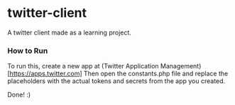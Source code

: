 # twitter-client
A twitter client made as a learning project.

### How to Run
To run this, create a new app at (Twitter Application Management)[https://apps.twitter.com]
Then open the constants.php file and replace the placeholders with the actual tokens and secrets from the app you created.

Done! :)
